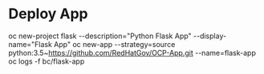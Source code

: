 # Deploy App
oc new-project flask --description="Python Flask App" --display-name="Flask App"
oc new-app --strategy=source python:3.5~https://github.com/RedHatGov/OCP-App.git --name=flask-app
oc logs -f bc/flask-app
